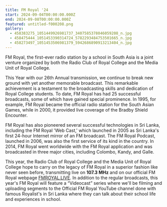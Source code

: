```yaml
---
title: FM Royal '24
start: 2024-09-04T00:00:00.000Z
end: 2024-09-08T00:00:00.000Z
featured: untitled-f000208.png
gallery:
  - 458383275_1051449926981737_3407585378046059208_n.jpg
  - 458475444_1051453390314724_5782293484753501665_n.jpg
  - 458273497_1051453506981379_5942686890913213404_n.jpg
---
```

FM Royal, the first-ever radio station by a school in South Asia is a joint venture organized by both the Radio Club of Royal College and the Media Unit of Royal College.

This Year with our 26th Annual transmission, we continue to break new ground with yet another memorable broadcast. This remarkable achievement is a testament to the broadcasting skills and dedication of Royal College students. To date, FM Royal has had 25 successful broadcasts, some of which have gained special prominence. In 1995, for example, FM Royal became the official radio station for the South Asian Games, while in 2000, it provided live coverage of the Bradby Shield Encounter.

FM Royal has also pioneered several successful technologies in Sri Lanka, including the FM Royal 'Web Cast,' which launched in 2005 as Sri Lanka's first 24-hour Internet mirror of an FM broadcast. The FM Royal Podcast, launched in 2006, was also the first service of its kind in the country. In 2014, FM Royal went worldwide with the FM Royal application and was broadcasted in three major cities, including Colombo, Kandy, and Galle.

This year, the Radio Club of Royal College and the Media Unit of Royal College hope to carry on the legacy of FM Royal in a superior fashion like never seen before, transmitting live on **107.3 MHz** and on our official FM Royal webpage [FMROYAL.LIVE](https://fmroyal.live). In addition to the regular broadcasts, this year's FM Royal will feature a “Videocast” series where we'll be filming and uploading segments to the Official FM Royal YouTube channel done with famous Royalist's in Sri Lanka where they can talk about their school life and experiences in school.
